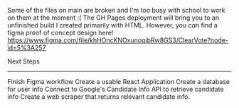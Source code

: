 Some of the files on main are broken and I'm too busy with school to work on them at the moment :(
The GH Pages deployment will bring you to an unfinished build I created primarily with HTML.
However, you *can* find a figma proof of concept design here!
https://www.figma.com/file/khHOncKNOxunoqjbRw8GS3/ClearVote?node-id=5%3A257

Next Steps
___________

Finish Figma workflow
Create a usable React Application
Create a database for user info
Connect to Google's Candidate Info API to retrieve candidate info
Create a web scraper that returns relevant candidate info.
